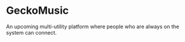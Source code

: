 # GeckoMusic
An upcoming multi-utility platform where people who are always on the system can connect.
